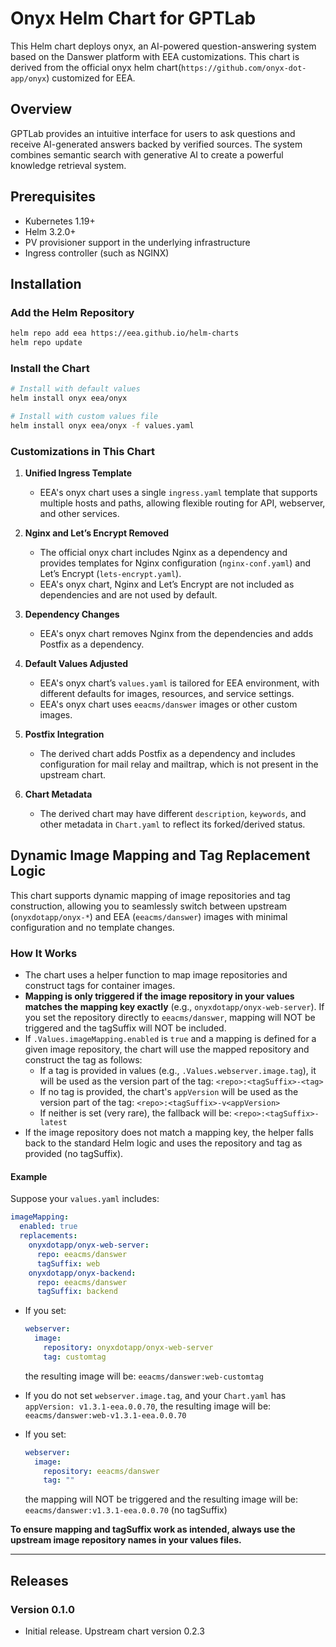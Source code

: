 # Onyx Helm Chart for GPTLab

This Helm chart deploys onyx, an AI-powered question-answering system based on the Danswer platform with EEA customizations.
This chart is derived from the official onyx helm chart(`https://github.com/onyx-dot-app/onyx`) customized for EEA.

## Overview

GPTLab provides an intuitive interface for users to ask questions and receive AI-generated answers backed by verified sources. The system combines semantic search with generative AI to create a powerful knowledge retrieval system.

## Prerequisites

- Kubernetes 1.19+
- Helm 3.2.0+
- PV provisioner support in the underlying infrastructure
- Ingress controller (such as NGINX)

## Installation

### Add the Helm Repository

```bash
helm repo add eea https://eea.github.io/helm-charts
helm repo update
```

### Install the Chart

```bash
# Install with default values
helm install onyx eea/onyx

# Install with custom values file
helm install onyx eea/onyx -f values.yaml
```

### Customizations in This Chart

1. **Unified Ingress Template**
   - EEA's onyx chart uses a single `ingress.yaml` template that supports multiple hosts and paths, allowing flexible routing for API, webserver, and other services.

2. **Nginx and Let’s Encrypt Removed**
   - The official onyx chart includes Nginx as a dependency and provides templates for Nginx configuration (`nginx-conf.yaml`) and Let’s Encrypt (`lets-encrypt.yaml`).
   - EEA's onyx chart, Nginx and Let’s Encrypt are not included as dependencies and are not used by default.

3. **Dependency Changes**
   - EEA's onyx chart removes Nginx from the dependencies and adds Postfix as a dependency.

4. **Default Values Adjusted**
   - EEA's onyx chart’s `values.yaml` is tailored for EEA environment, with different defaults for images, resources, and service settings.
   - EEA's onyx chart uses `eeacms/danswer` images or other custom images.

5. **Postfix Integration**
   - The derived chart adds Postfix as a dependency and includes configuration for mail relay and mailtrap, which is not present in the upstream chart.

6. **Chart Metadata**
   - The derived chart may have different `description`, `keywords`, and other metadata in `Chart.yaml` to reflect its forked/derived status.

## Dynamic Image Mapping and Tag Replacement Logic

This chart supports dynamic mapping of image repositories and tag construction, allowing you to seamlessly switch between upstream (`onyxdotapp/onyx-*`) and EEA (`eeacms/danswer`) images with minimal configuration and no template changes.

### How It Works

- The chart uses a helper function to map image repositories and construct tags for container images.
- **Mapping is only triggered if the image repository in your values matches the mapping key exactly** (e.g., `onyxdotapp/onyx-web-server`).
  If you set the repository directly to `eeacms/danswer`, mapping will NOT be triggered and the tagSuffix will NOT be included.
- If `.Values.imageMapping.enabled` is `true` and a mapping is defined for a given image repository, the chart will use the mapped repository and construct the tag as follows:
  - If a tag is provided in values (e.g., `.Values.webserver.image.tag`), it will be used as the version part of the tag:
    `<repo>:<tagSuffix>-<tag>`
  - If no tag is provided, the chart's `appVersion` will be used as the version part of the tag:
    `<repo>:<tagSuffix>-v<appVersion>`
  - If neither is set (very rare), the fallback will be:
    `<repo>:<tagSuffix>-latest`
- If the image repository does not match a mapping key, the helper falls back to the standard Helm logic and uses the repository and tag as provided (no tagSuffix).

#### Example

Suppose your `values.yaml` includes:

```yaml
imageMapping:
  enabled: true
  replacements:
    onyxdotapp/onyx-web-server:
      repo: eeacms/danswer
      tagSuffix: web
    onyxdotapp/onyx-backend:
      repo: eeacms/danswer
      tagSuffix: backend
```

- If you set:
  ```yaml
  webserver:
    image:
      repository: onyxdotapp/onyx-web-server
      tag: customtag
  ```
  the resulting image will be:
  `eeacms/danswer:web-customtag`

- If you do not set `webserver.image.tag`, and your `Chart.yaml` has `appVersion: v1.3.1-eea.0.0.70`, the resulting image will be:
  `eeacms/danswer:web-v1.3.1-eea.0.0.70`

- If you set:
  ```yaml
  webserver:
    image:
      repository: eeacms/danswer
      tag: ""
  ```
  the mapping will NOT be triggered and the resulting image will be:
  `eeacms/danswer:v1.3.1-eea.0.0.70` (no tagSuffix)

**To ensure mapping and tagSuffix work as intended, always use the upstream image repository names in your values files.**

---

## Releases

### Version 0.1.0
- Initial release. Upstream chart version 0.2.3
